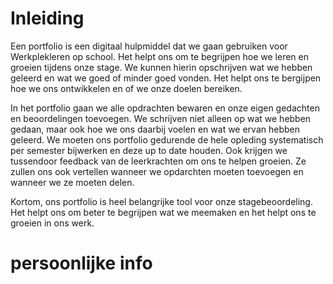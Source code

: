 # Inleiding

Een portfolio is een digitaal hulpmiddel dat we gaan gebruiken voor Werkplekleren op school. Het helpt ons om te begrijpen hoe we leren en groeien tijdens onze stage. We kunnen hierin opschrijven wat we hebben geleerd en wat we goed of minder goed vonden. Het helpt ons te bergijpen hoe we ons ontwikkelen en of we onze doelen bereiken.

In het portfolio gaan we alle opdrachten bewaren en onze eigen gedachten en beoordelingen toevoegen. We schrijven niet alleen op wat we hebben gedaan, maar ook hoe we ons daarbij voelen en wat we ervan hebben geleerd. We moeten ons portfolio gedurende de hele opleding systematisch per semester bijwerken en deze up to date houden. Ook krijgen we tussendoor feedback van de leerkrachten om ons te helpen groeien. Ze zullen ons ook vertellen wanneer we opdarchten moeten toevoegen en wanneer we ze moeten delen.

Kortom, ons portfolio is heel belangrijke tool voor onze stagebeoordeling. Het helpt ons om beter te begrijpen wat we meemaken en het helpt ons te groeien in ons werk.


# persoonlijke info
